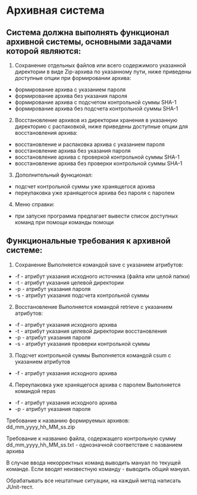 # Архивная система
## Система должна выполнять функционал архивной системы, основными задачами которой являются:

1. Сохранение отдельных файлов или всего содержимого указанной директории в виде Zip-архива по указанному пути, ниже приведены доступные опции при формировании архива:
* формирование архива с указанием пароля
* формирование архива без указания пароля
* формирование архива с подсчетом контрольной суммы SHA-1
* формирование архива без подсчета контрольной суммы SHA-1

2. Восстановление архивов из директории хранения в указанную директорию с распаковкой, ниже приведены доступные опции для восстановления архива:
* восстановление и распаковка архива с указанием пароля
* восстановление архива без указания пароля
* восстановление архива с проверкой контрольной суммы SHA-1
* восстановление архива без проверки контрольной суммы SHA-1

3. Дополнительный функционал:
* подсчет контрольной суммы уже хранящегося архива
* переупаковка уже хранящегося архива без пароля с паролем

4. Меню справки:
* при запуске программа предлагает вывести список доступных команд при помощи команды помощи
 
## Функциональные требования к архивной системе:
1. Сохранение
Выполняется командой save с указанием атрибутов:
* -f - атрибут указания исходного источника (файла или целой папки)
* -t - атрибут указания целевой директории
* -p - атрибут указания пароля 
* -s - атрибут указания подсчета контрольной суммы

2. Восстановление 
Выполняется командой retrieve с указанием атрибутов:
* -f - атрибут указания исходного архива
* -t - атрибут указания целевой директории восстановления
* -p - атрибут указания пароля 
* -s - атрибут указания проверки контрольной суммы

3. Подсчет контрольной суммы
Выполняется командой csum с указанием атрибутов
* -f - атрибут указания исходного архива

4. Переупаковка уже хранящегося архива с паролем
Выполняется командой repas
* -f - атрибут указания исходного архива
* -p - атрибут указания пароля 

Требование к названию формируемых архивов:
dd_mm_yyyy_hh_MM_ss.zip

Требование к названию файла, содержащего контрольную сумму
dd_mm_yyyy_hh_MM_ss.txt - однозначной соответствие с названием архива

В случае ввода некорректных команд выводить мануал по текущей команде. Если вводят неизвестную команду - выводить общий мануал.

Обрабатывать все нештатные ситуации, на каждый метод написать JUnit-тест.
